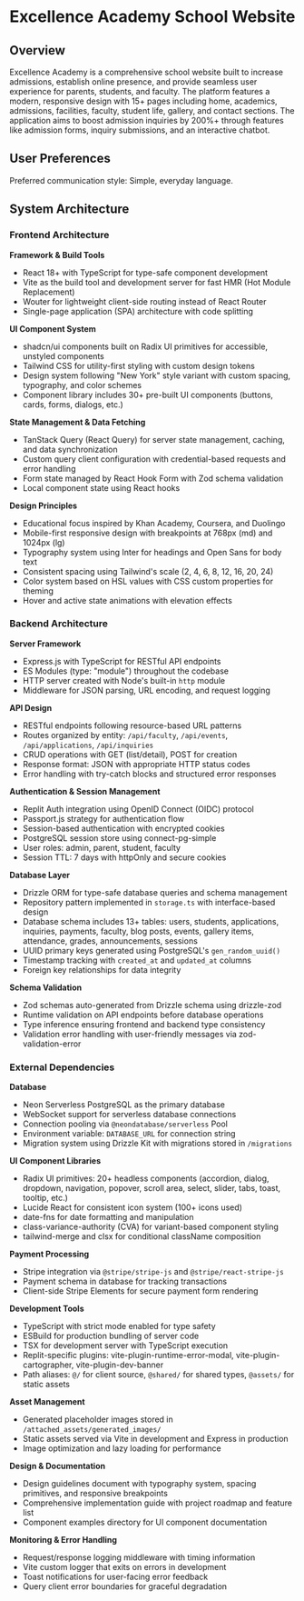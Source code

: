 # Excellence Academy School Website

## Overview

Excellence Academy is a comprehensive school website built to increase admissions, establish online presence, and provide seamless user experience for parents, students, and faculty. The platform features a modern, responsive design with 15+ pages including home, academics, admissions, facilities, faculty, student life, gallery, and contact sections. The application aims to boost admission inquiries by 200%+ through features like admission forms, inquiry submissions, and an interactive chatbot.

## User Preferences

Preferred communication style: Simple, everyday language.

## System Architecture

### Frontend Architecture

**Framework & Build Tools**
- React 18+ with TypeScript for type-safe component development
- Vite as the build tool and development server for fast HMR (Hot Module Replacement)
- Wouter for lightweight client-side routing instead of React Router
- Single-page application (SPA) architecture with code splitting

**UI Component System**
- shadcn/ui components built on Radix UI primitives for accessible, unstyled components
- Tailwind CSS for utility-first styling with custom design tokens
- Design system following "New York" style variant with custom spacing, typography, and color schemes
- Component library includes 30+ pre-built UI components (buttons, cards, forms, dialogs, etc.)

**State Management & Data Fetching**
- TanStack Query (React Query) for server state management, caching, and data synchronization
- Custom query client configuration with credential-based requests and error handling
- Form state managed by React Hook Form with Zod schema validation
- Local component state using React hooks

**Design Principles**
- Educational focus inspired by Khan Academy, Coursera, and Duolingo
- Mobile-first responsive design with breakpoints at 768px (md) and 1024px (lg)
- Typography system using Inter for headings and Open Sans for body text
- Consistent spacing using Tailwind's scale (2, 4, 6, 8, 12, 16, 20, 24)
- Color system based on HSL values with CSS custom properties for theming
- Hover and active state animations with elevation effects

### Backend Architecture

**Server Framework**
- Express.js with TypeScript for RESTful API endpoints
- ES Modules (type: "module") throughout the codebase
- HTTP server created with Node's built-in `http` module
- Middleware for JSON parsing, URL encoding, and request logging

**API Design**
- RESTful endpoints following resource-based URL patterns
- Routes organized by entity: `/api/faculty`, `/api/events`, `/api/applications`, `/api/inquiries`
- CRUD operations with GET (list/detail), POST for creation
- Response format: JSON with appropriate HTTP status codes
- Error handling with try-catch blocks and structured error responses

**Authentication & Session Management**
- Replit Auth integration using OpenID Connect (OIDC) protocol
- Passport.js strategy for authentication flow
- Session-based authentication with encrypted cookies
- PostgreSQL session store using connect-pg-simple
- User roles: admin, parent, student, faculty
- Session TTL: 7 days with httpOnly and secure cookies

**Database Layer**
- Drizzle ORM for type-safe database queries and schema management
- Repository pattern implemented in `storage.ts` with interface-based design
- Database schema includes 13+ tables: users, students, applications, inquiries, payments, faculty, blog posts, events, gallery items, attendance, grades, announcements, sessions
- UUID primary keys generated using PostgreSQL's `gen_random_uuid()`
- Timestamp tracking with `created_at` and `updated_at` columns
- Foreign key relationships for data integrity

**Schema Validation**
- Zod schemas auto-generated from Drizzle schema using drizzle-zod
- Runtime validation on API endpoints before database operations
- Type inference ensuring frontend and backend type consistency
- Validation error handling with user-friendly messages via zod-validation-error

### External Dependencies

**Database**
- Neon Serverless PostgreSQL as the primary database
- WebSocket support for serverless database connections
- Connection pooling via `@neondatabase/serverless` Pool
- Environment variable: `DATABASE_URL` for connection string
- Migration system using Drizzle Kit with migrations stored in `/migrations`

**UI Component Libraries**
- Radix UI primitives: 20+ headless components (accordion, dialog, dropdown, navigation, popover, scroll area, select, slider, tabs, toast, tooltip, etc.)
- Lucide React for consistent icon system (100+ icons used)
- date-fns for date formatting and manipulation
- class-variance-authority (CVA) for variant-based component styling
- tailwind-merge and clsx for conditional className composition

**Payment Processing**
- Stripe integration via `@stripe/stripe-js` and `@stripe/react-stripe-js`
- Payment schema in database for tracking transactions
- Client-side Stripe Elements for secure payment form rendering

**Development Tools**
- TypeScript with strict mode enabled for type safety
- ESBuild for production bundling of server code
- TSX for development server with TypeScript execution
- Replit-specific plugins: vite-plugin-runtime-error-modal, vite-plugin-cartographer, vite-plugin-dev-banner
- Path aliases: `@/` for client source, `@shared/` for shared types, `@assets/` for static assets

**Asset Management**
- Generated placeholder images stored in `/attached_assets/generated_images/`
- Static assets served via Vite in development and Express in production
- Image optimization and lazy loading for performance

**Design & Documentation**
- Design guidelines document with typography system, spacing primitives, and responsive breakpoints
- Comprehensive implementation guide with project roadmap and feature list
- Component examples directory for UI component documentation

**Monitoring & Error Handling**
- Request/response logging middleware with timing information
- Vite custom logger that exits on errors in development
- Toast notifications for user-facing error feedback
- Query client error boundaries for graceful degradation